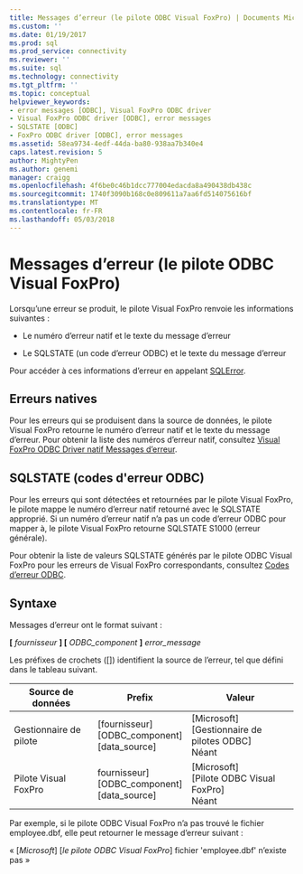 ```yaml
---
title: Messages d’erreur (le pilote ODBC Visual FoxPro) | Documents Microsoft
ms.custom: ''
ms.date: 01/19/2017
ms.prod: sql
ms.prod_service: connectivity
ms.reviewer: ''
ms.suite: sql
ms.technology: connectivity
ms.tgt_pltfrm: ''
ms.topic: conceptual
helpviewer_keywords:
- error messages [ODBC], Visual FoxPro ODBC driver
- Visual FoxPro ODBC driver [ODBC], error messages
- SQLSTATE [ODBC]
- FoxPro ODBC driver [ODBC], error messages
ms.assetid: 58ea9734-4edf-44da-ba80-938aa7b340e4
caps.latest.revision: 5
author: MightyPen
ms.author: genemi
manager: craigg
ms.openlocfilehash: 4f6be0c46b1dcc777004edacda8a490438db438c
ms.sourcegitcommit: 1740f3090b168c0e809611a7aa6fd514075616bf
ms.translationtype: MT
ms.contentlocale: fr-FR
ms.lasthandoff: 05/03/2018
---
```

# <a name="error-messages-visual-foxpro-odbc-driver"></a>Messages d’erreur (le pilote ODBC Visual FoxPro)
Lorsqu’une erreur se produit, le pilote Visual FoxPro renvoie les informations suivantes :  
  
-   Le numéro d’erreur natif et le texte du message d’erreur  
  
-   Le SQLSTATE (un code d’erreur ODBC) et le texte du message d’erreur  
  
 Pour accéder à ces informations d’erreur en appelant [SQLError](../../odbc/microsoft/sqlerror-visual-foxpro-odbc-driver.md).  
  
## <a name="native-errors"></a>Erreurs natives  
 Pour les erreurs qui se produisent dans la source de données, le pilote Visual FoxPro retourne le numéro d’erreur natif et le texte du message d’erreur. Pour obtenir la liste des numéros d’erreur natif, consultez [Visual FoxPro ODBC Driver natif Messages d’erreur](../../odbc/microsoft/visual-foxpro-odbc-driver-native-error-messages.md).  
  
## <a name="sqlstate-odbc-error-codes"></a>SQLSTATE (codes d'erreur ODBC)  
 Pour les erreurs qui sont détectées et retournées par le pilote Visual FoxPro, le pilote mappe le numéro d’erreur natif retourné avec le SQLSTATE approprié. Si un numéro d’erreur natif n’a pas un code d’erreur ODBC pour mapper à, le pilote Visual FoxPro retourne SQLSTATE S1000 (erreur générale).  
  
 Pour obtenir la liste de valeurs SQLSTATE générés par le pilote ODBC Visual FoxPro pour les erreurs de Visual FoxPro correspondants, consultez [Codes d’erreur ODBC](../../odbc/microsoft/odbc-error-codes-visual-foxpro-odbc-driver.md).  
  
## <a name="syntax"></a>Syntaxe  
 Messages d’erreur ont le format suivant :  
  
 **[** *fournisseur* **] [** *ODBC_component* **]** *error_message*  
  
 Les préfixes de crochets ([]) identifient la source de l’erreur, tel que défini dans le tableau suivant.  
  
|Source de données|Prefix|Valeur|  
|-----------------|------------|-----------|  
|Gestionnaire de pilote|[fournisseur]<br />[ODBC_component]<br />[data_source]|[Microsoft]<br />[Gestionnaire de pilotes ODBC]<br />Néant|  
|Pilote Visual FoxPro|fournisseur]<br />[ODBC_component]<br />[data_source]|[Microsoft]<br />[Pilote ODBC Visual FoxPro]<br />Néant|  
  
 Par exemple, si le pilote ODBC Visual FoxPro n’a pas trouvé le fichier employee.dbf, elle peut retourner le message d’erreur suivant :  
  
 « [*Microsoft*] [*le pilote ODBC Visual FoxPro*] fichier 'employee.dbf' n’existe pas »
